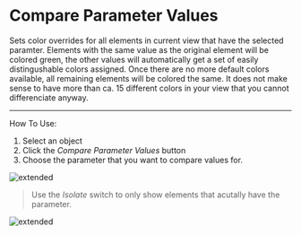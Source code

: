 # Compare Parameter Values

Sets color overrides for all elements in current view that have the selected paramter. Elements with the same value as the original element will be colored green, the other values will automatically get a set of easily distingushable colors assigned. Once there are no more default colors available, all remaining elements will be colored the same. 
It does not make sense to have more than ca. 15 different colors in your view that you cannot differenciate anyway.

---

How To Use:
1. Select an object
2. Click the *Compare Parameter Values* button
3. Choose the parameter that you want to compare values for.

![extended](https://media.giphy.com/media/pPAvAanKcbQp3te7FG/giphy.gif)

> Use the *Isolate* switch to only show elements that acutally have the parameter.

![extended](https://media.giphy.com/media/HIjW3s0oZNUSPXeVmH/giphy.gif)